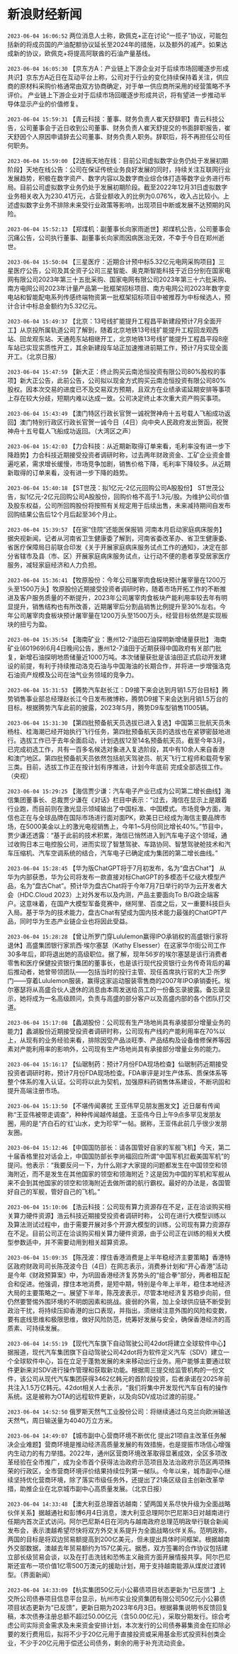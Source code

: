 # 新浪财经新闻
`2023-06-04 16:06:52` 两位消息人士称，欧佩克+正在讨论“一揽子”协议，可能包括新的将成员国的产油配额协议延长至2024年的措施，以及额外的减产。如果达成新的协议，欧佩克+将提高阿联酋的石油产量基线。

`2023-06-04 16:05:30`   【京东方A：产业链上下游企业对于后续市场回暖逐步形成共识】京东方A近日在互动平台上称，公司对于行业的变化持续保持着关注，供应商的原材料采购价格通常由双方协商确定，对于单一供应商所采用的经营策略不予评价。 产业链上下游企业对于后续市场回暖逐步形成共识，将有望进一步推动半导体显示产业的价值修复。

`2023-06-04 15:59:31` 【青云科技：董事、财务负责人崔天舒辞职】青云科技公告，公司董事会于近日收到公司董事、财务负责人崔天舒提交的书面辞职报告，崔天舒因个人原因申请辞去公司董事、财务负责人职务。辞职后，将不再担任公司任何职务。

`2023-06-04 15:59:00` 【2连板天地在线：目前公司虚拟数字业务仍处于发展初期阶段】天地在线公告：公司在保证传统业务良好发展的同时，持续关注互联网行业发展趋势，积极在数字资产、数字内容以及数字商业综合体打造等数字业务进行布局。目前公司虚拟数字业务仍处于发展初期阶段。截至2022年12月31日虚拟数字业务相关收入为230.41万元，占营业额收入的比例为0.076%，收入占比较小。上述虚拟数字业务不排除未来受行业政策等影响，出现项目中断或发展不达预期的风险。

`2023-06-04 15:52:13` 【郑煤机：副董事长向家雨逝世】郑煤机公告，公司董事会沉痛公告，公司执行董事、副董事长向家雨因病医治无效，不幸于今日在郑州逝世。

`2023-06-04 15:50:04` 【三星医疗：近期合计预中标5.32亿元电网采购项目】三星医疗公告，公司及其全资子公司三星智能、奥克斯智能科技于近日分别在国家电网有限公司2023年第三十五批采购、国家电网有限公司2023年第三十六批采购、南方电网公司2023年计量产品第一批框架招标项目、南方电网公司2023年数字变电站和智能配电系列传感终端物资第一批框架招标项目中被推荐为中标候选人，预计合计中标总金额约为5.32亿元。

`2023-06-04 15:49:37` 【北京：13号线扩能提升工程昌平新建段预计7月全面开工】从京投所属轨道公司了解到，随着北京地铁13号线扩能提升工程回龙观西站、回龙观东站、天通苑东站相继开工，北京地铁13号线扩能提升工程昌平段8座车站已实现实质性开工，其余新建段车站正加速推进前期工作，预计7月实现全面开工。（北京日报）

`2023-06-04 15:47:59` 【新大正：终止购买云南沧恒投资有限公司80%股权的事项】新大正公告，此前公告，公司拟以现金方式购买云南沧恒投资有限公司80%股权。因本次交易的进度已不及交易双方预期，且双方在业绩承诺延期安排等事项上存在较大分歧，短期内难以达成一致。公司决定终止本次重大资产购买事项。

`2023-06-04 15:43:49` 【澳门特区行政长官贺一诚祝贺神舟十五号载人飞船成功返回】澳门特别行政区行政长官贺一诚今日（4日）向中央人民政府发出贺函，祝贺神舟十五号载人飞船成功返回。（大湾区之声）

`2023-06-04 15:42:03` 【力合科技：从近期新取得订单来看，毛利率没有进一步下降趋势】力合科技近期接受投资者调研时称，过去两年财政资金、工矿企业资金普遍吃紧，需求增长缓慢，市场竞争加剧，销售价格下降，毛利率下降较多。从近期新取得的订单来看，没有进一步下降的趋势。

`2023-06-04 15:40:18` 【ST世茂：拟1亿元-2亿元回购公司A股股份】 ST世茂公告，拟1亿元-2亿元回购公司A股股份，回购价格不高于1.3元/股。为维护公司价值及股东权益，公司所回购股份将按照有关规定用于后续出售，未来减持期间自发布回购结果公告后12个月后起至36个月止。

`2023-06-04 15:39:57` 【在家“住院”还能医保报销 河南本月启动家庭病床服务】据央视新闻，记者从河南省卫生健康委了解到，河南省委改革办、省卫生健康委、省医疗保障局日前联合印发《关于开展家庭病床服务试点工作的通知》，决定在部分省辖市及县（市、区）开展家庭病床服务试点，让行动不便的患者享受居家医疗服务，减轻家庭经济和人力负担。

`2023-06-04 15:36:41` 【牧原股份：今年公司屠宰肉食板块预计屠宰量在1200万头至1500万头】牧原股份近期接受投资者调研时称，随着市场开拓工作的不断推进及客户服务质量的不断提升，2023年公司屠宰肉食板块产能利用率较去年有明显提升，销售结构也有所改善，近期屠宰后分割品销售比例提升至30%左右。今年公司屠宰肉食板块预计屠宰量在1200万头至1500万头，经营目标依然是实现板块的扭亏为盈。

`2023-06-04 15:35:54` 【海南矿业：惠州12-7油田石油探明新增储量获批】 海南矿业(601969)6月4日晚间公告，惠州12-7油田于近期获得中国政府有关部门批复，新增石油探明地质储量近1000万吨。本次储量获批是该油田正式启动开发建设的前提，有利于持续推动洛克石油与中国海油的长期合作，并将进一步增强洛克石油资产规模及公司在油气业务领域的竞争力。

`2023-06-04 15:31:53` 【腾势汽车赵长江：D9接下来会达到月销1.5万台目标】腾势销售事业部总经理赵长江今日发布微博称，腾势D9接下来会达到月销1.5万台的目标。根据腾势汽车此前的披露，2023年5月，腾势D9车型销售11005辆。

`2023-06-04 15:31:30` 【第四批预备航天员选拔已进入复选】中国第三批航天员朱杨柱、桂海潮已经开始执行飞行任务，第四批预备航天员的选拔也在紧锣密鼓地进行。选拔工作已于去年全面启动，计划选拔12至14名预备航天员。截至今年3月，已完成初选工作，共有一百多名候选对象进入复选阶段，其中有10余人来自香港和澳门地区。第四批预备航天员依然包括航天驾驶员、航天飞行工程师和载荷专家三类。目前，选拔工作正在按计划有序推进，计划今年底前 完成全部选拔工作。（央视）

`2023-06-04 15:29:25` 【海信贾少谦：汽车电子产业已成为公司第二增长曲线】海信集团董事长、总裁贾少谦在《对话》栏目中表示：“过去，海信在显示上是跟着行业跑，而目前则在激光显示领域输出了中国标准、中国模式。市场竞争方面，海信也正在与全球品牌在国际市场进行面对面PK，欧美日已经成为海信主要品牌市场，在5000美金以上的激光电视销售上，今年1~5月份同比增长40%。”节目中，贾少谦还透露：“基于此前的技术积累，海信已悄然进入到汽车电子这个领域，通过收购日本三电控股公司，进而实现了智慧驾驶、车路协同、智慧驾驶舱技术和汽车压缩机、汽车空调系统的结合，汽车电子已确定成为集团的第二增长曲线。”

`2023-06-04 15:28:45` 【华为版ChatGPT将于7月初发布，名为“盘古Chat”】 从华为内部获悉，华为公司将发布一款直接对标ChatGPT的多模态千亿级大模型产品，名为“盘古Chat”。预计华为盘古Chat将于今年7月7日举行的华为云开发者大会（HDC.Cloud 2023）上对外发布以及内测，产品主要面向To B/G政企端客户。这意味着，在国产大模型军备竞赛中，继阿里、百度之后，又一重要科技巨头入局。基于华为的技术能力，盘古Chat有望成为国内技术能力最强的ChatGPT产品，同时华为生态产业链企业也将因此受益。

`2023-06-04 15:28:28` 【曾让所罗门穿Lululemon赢得IPO承销权的高盛银行家将退休】高盛集团银行家凯西·埃尔塞瑟（Kathy Elsesser）在这家华尔街公司工作30多年后，即将退出她的高级职位。据了解，现年56岁的埃尔塞瑟是该行消费者零售和医疗保健投资银行集团的董事长，也是该行现代投资银行业务传奇背后的幕后推动者，她曾带领团队——包括当时的投行主管、现任首席执行官的大卫·所罗门——穿着Lululemon服装，赢得这家运动服装零售商的2007年IPO承销委托。埃尔塞瑟将从高盛合伙人退休的消息由本周发送给员工的一份备忘录披露。备忘录显示，她将成为一名高级顾问，负责与高盛的部分客户以及高盛内部的各个团队打交道。

`2023-06-04 15:17:08` 【蠡湖股份：公司现有生产场地尚具有承接部分增量业务的能力】蠡湖股份近期接受投资者调研时称，公司现有产线的产能利用率在70%以上，从现有的业务经验来看，排除因受产品淡旺季、产品结构及设备维修保养等因素对产能利用率的影响外，公司现有生产场地尚具有承接部分增量业务的能力。

`2023-06-04 15:16:17` 【仙琚制药：预计7月份FDA现场检查】仙琚制药近期接受投资者调研时称，预计7月份FDA现场检查。FDA审评是对生产体系、质保体系等整个体系的准入认证。公司将以此为契机，加强原料药销售体系建设，不断巩固和提升高端注册市场。

`2023-06-04 15:13:50`   【不堪传闻袭扰 王亚伟罕见朋友圈发文】近日屡有传闻称“王亚伟被带走调查”，种种传闻越传越盛。王亚伟今日上午9点多罕见发朋友圈，用的是“齐白石的‘红’山水，史为珍罕”一帖。据称，王亚伟此前几乎很少发朋友圈。

`2023-06-04 15:12:46`   【中国国防部长：请各国管好自家的军舰飞机】今天，第二十届香格里拉对话会上，中国国防部长李尚福回应所谓“中国军机拦截美国军机”的提问。他表示：“我要反问一下，为什么刚才大家提的问题都发生在中国领空和领海附近，而不是发生在其他国家的领空和领海附近？这是因为中国的军机和军舰从来不会到其他国家的领空和领海附近去做所谓的航行霸权。最好的办法是，各国管好自己的军舰，管好自己的飞机。”

`2023-06-04 15:10:06` 【浩云科技：公司现有算力资源存在不足，正在洽谈购买相关算力硬件资源】浩云科技近期接受投资者调研时称， 公司在进行大模型训练以及算法测试过程中，由于需要开展对多个开源大模型的训练，公司现有算力资源存在不足。目前公司正在洽谈购买相关算力硬件资源，由于公司正在训练的相关大模型参数适中，并不需要动用到相关超算资源。

`2023-06-04 15:09:35` 【陈茂波：撑住香港消费是上半年稳经济主要策略】香港特区政府财政司司长陈茂波今日（4日）在网志表示，消费券计划和“开心香港”活动是今年《财政预算案》中，为巩固香港经济复苏势头的“组合拳”部分，两者相互配合和促进。他强调，撑住本地消费，是短中期，特别是今年上半年，稳住本地经济大局的主要策略之一。展望下半年，陈茂波表示，尽管本地经济复苏稳步向前，但仍然要警惕外围环境的不明朗因素和挑战。疲弱的外需，加上全球供应链不断受到政治干扰，将持续压抑香港的出口表现，并指出，须继续注意外围的风险和变数，要有底线思维和极限思维，做好风险防范，统筹好发展与安全，确保香港经济的高质素、可持续发展。

`2023-06-04 14:55:19`   【现代汽车旗下自动驾驶公司42dot将建立全球软件中心】据报道，现代汽车集团旗下自动驾驶公司42dot将为软件定义汽车（SDV）建立一个全球软件中心，旨在立足于蓬勃发展的未来移动出行业务。用户能够主要通过软件更新来对SDV进行操作管理和获取新功能。根据周三提交给监管机构的一份文件，该公司从现代汽车集团获得3462亿韩元的首阶段投资，后者承诺在2025年前共注入1.5万亿韩元。42dot相关人士表示，“我们将集中开发现代汽车自有的操作系统。这是被称为OTA的远程软件更新，以及向SDV成功过渡的前提。”

`2023-06-04 14:52:50` 俄罗斯天然气工业股份公司：将继续通过乌克兰向欧洲输送天然气，周日输送量为4040万立方米。

`2023-06-04 14:49:07` 【城市副中心营商环境不断优化 提出21项自主改革任务解决企业难题】营商环境是推动经济高质量发展的有效措施，也是提振市场信心增强内生动力的有力举措。2022年，通州区营商环境改革取得显著成效，全区多项改革经验在全市推广，成为全市首个获得法治政府示范项目及法治政府示范区两项殊荣的行政区，全市营商环境评价结果持续位列第一梯队。今年以来，城市副中心继续坚持优化营商环境，除了落实市级任务外，还提出了21条区级自主创新改革举措，助推企业在北京城市副中心高质量发展。（北京日报）

`2023-06-04 14:33:48` 【澳大利亚总理首访越南：望两国关系尽快升级为全面战略伙伴关系】据越通社和彭博6月4日消息，澳大利亚总理阿尔巴尼斯3日对越南进行任期内首次正式访问。阿尔巴尼斯4日在河内与越南政府总理范明政举行联合新闻发布会，表示澳越希望尽快将双方外交关系提升为全面战略伙伴关系。范明政称，两国的目标是将双边贸易额提高到200亿美元，但未提出具体时间框架。根据越南外交部数据，澳越去年贸易额约为157亿美元。据悉，双方签署的合作协议包括建立部长级贸易会谈，以及在打击洗钱和恐怖主义融资方面开展情报共享。阿尔巴尼斯还宣布一项价值1亿零500万澳元的援助计划，用于支持越南能源从煤炭过渡转型。（界面新闻）

`2023-06-04 14:33:09` 【杭实集团50亿元小公募债项目状态更新为“已反馈”】上交所公司债券项目信息平台显示，杭州市实业投资集团有限公司50亿元小公募债项目状态更新为“已反馈”，更新日期为2023年6月3日。根据募集说明书反馈回复稿，本次债券注册总额不超过50.00亿元（含50.00亿元），采取分期发行。综合考虑公司实际资金需求及未来资金安排计划，本次发行的公司债券募集资金在扣除必要的发行费用后，拟将不少于20亿元用于直接投资或采用基金形式投资科创类企业，不少于20亿元用于偿还公司债务，剩余的用于补充流动资金。

